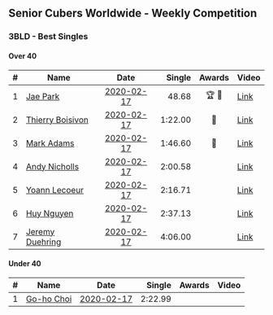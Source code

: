 ## Senior Cubers Worldwide - Weekly Competition
### 3BLD - Best Singles

#### Over 40

| # | Name | Date | Single | Awards | Video |
| :--: | -- | :--: | --: | :--: | -- |
| 1 | [Jae Park](../persons/jae_park.md) | [2020-02-17](2020-02-17.md) | 48.68 | 🏆 🥇 | [Link](https://www.facebook.com/events/173728187264773/permalink/173945660576359/) |
| 2 | [Thierry Boisivon](../persons/thierry_boisivon.md) | [2020-02-17](2020-02-17.md) | 1:22.00 | 🥈 | [Link](https://www.facebook.com/events/173728187264773/permalink/178355273468731/) |
| 3 | [Mark Adams](../persons/mark_adams.md) | [2020-02-17](2020-02-17.md) | 1:46.60 | 🥉 | [Link](https://www.facebook.com/events/173728187264773/permalink/176409236996668/) |
| 4 | [Andy Nicholls](../persons/andy_nicholls.md) | [2020-02-17](2020-02-17.md) | 2:00.58 |  | [Link](https://www.facebook.com/events/173728187264773/permalink/174217337215858/) |
| 5 | [Yoann Lecoeur](../persons/yoann_lecoeur.md) | [2020-02-17](2020-02-17.md) | 2:16.71 |  | [Link](https://www.facebook.com/events/173728187264773/permalink/174101907227401/) |
| 6 | [Huy Nguyen](../persons/huy_nguyen.md) | [2020-02-17](2020-02-17.md) | 2:37.13 |  | [Link](https://www.facebook.com/events/173728187264773/permalink/178453600125565/) |
| 7 | [Jeremy Duehring](../persons/jeremy_duehring.md) | [2020-02-17](2020-02-17.md) | 4:06.00 |  | [Link](https://www.facebook.com/events/173728187264773/permalink/178131816824410/) |

#### Under 40

| # | Name | Date | Single | Awards | Video |
| :--: | -- | :--: | --: | :--: | -- |
| 1 | [Go-ho Choi](../persons/go-ho_choi.md) | [2020-02-17](2020-02-17.md) | 2:22.99 |  | |


<!-- Global site tag (gtag.js) - Google Analytics -->
<script async src="https://www.googletagmanager.com/gtag/js?id=UA-86348435-3">
<script>window.dataLayer = window.dataLayer || []; function gtag() {dataLayer.push(arguments);} gtag('js', new Date()); gtag('config', 'UA-86348435-3');</script>
